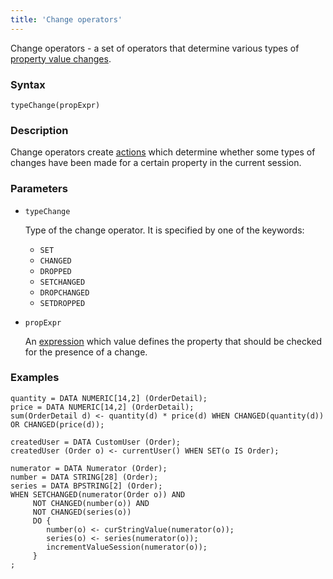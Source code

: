 ```yaml
---
title: 'Change operators'
---
```


Change operators - a set of operators that determine various types of [property value changes](Change_operators_SET_CHANGED_etc.md). 

### Syntax

    typeChange(propExpr)

### Description

Change operators create [actions](Properties.md) which determine whether some types of changes have been made for a certain property in the current session.

### Parameters

- `typeChange`

    Type of the change operator. It is specified by one of the keywords:

    - `SET`
    - `CHANGED`
    - `DROPPED`
    - `SETCHANGED`
    - `DROPCHANGED`
    - `SETDROPPED`

- `propExpr`

    An [expression](Expression.md) which value defines the property that should be checked for the presence of a change.

### Examples

```lsf
quantity = DATA NUMERIC[14,2] (OrderDetail);
price = DATA NUMERIC[14,2] (OrderDetail);
sum(OrderDetail d) <- quantity(d) * price(d) WHEN CHANGED(quantity(d)) OR CHANGED(price(d));

createdUser = DATA CustomUser (Order);
createdUser (Order o) <- currentUser() WHEN SET(o IS Order);

numerator = DATA Numerator (Order);
number = DATA STRING[28] (Order);
series = DATA BPSTRING[2] (Order);
WHEN SETCHANGED(numerator(Order o)) AND
     NOT CHANGED(number(o)) AND
     NOT CHANGED(series(o))
     DO {
        number(o) <- curStringValue(numerator(o));
        series(o) <- series(numerator(o));
        incrementValueSession(numerator(o));
     }
;
```
